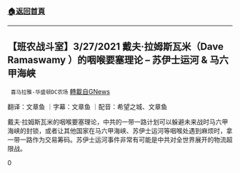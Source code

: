 ###  [:house:返回首頁](https://github.com/ourhimalayas/txt)
---

## 【班农战斗室】3/27/2021 戴夫·拉姆斯瓦米（Dave Ramaswamy ）的咽喉要塞理论 &#8211; 苏伊士运河 &amp; 马六甲海峡
` 喜马拉雅-华盛顿DC农场` [轉載自GNews](https://gnews.org/zh-hans/1032473/)

翻译：文章鱼 ｜字幕：文章鱼 ｜配音：希望之城、文章鱼

戴夫·拉姆斯瓦米的咽喉要塞理论，中共的一带一路计划可以躲避未来战时马六甲海峡的封锁，或者让其他国家在马六甲海峡、苏伊士运河等咽喉处遇到麻烦时，拿一带一路作为交易筹码。苏伊士运河事件非常有可能是中共对全世界展开的物流超限战。





0
